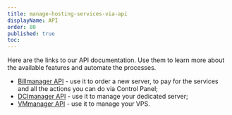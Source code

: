 ```yaml
---
title: manage-hosting-services-via-api
displayName: API
order: 80
published: true
toc:
---
```

Here are the links to our API documentation. Use them to learn more about the available features and automate the processes.

*   [Billmanager API](https://docs.ispsystem.com/billmanager/developer-section/billmanager-api) - use it to order a new server, to pay for the services and all the actions you can do via Control Panel;
*   [DCImanager API](https://docs.ispsystem.com/dcimanager/developer-section/dcimanager-api) - use it to manage your dedicated server;
*   [VMmanager API](https://docs.ispsystem.com/vmmanager-kvm/developer-section/vmmanager-kvm-api) - use it to manage your VPS.